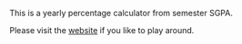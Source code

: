This is a yearly percentage calculator from semester SGPA.

Please visit the [website](https://muzaffar640.github.io/sgpa_to_percentage.github.io) if you like to play around.

